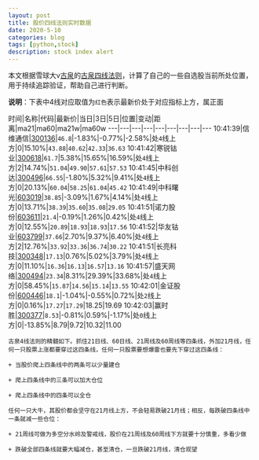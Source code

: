 ```yaml
---
layout: post
title: 股价四线法则实时数据
date: 2020-5-10
categories: blog
tags: [python,stock]
description: stock index alert
---
```



本文根据雪球大v[古泉](https://xueqiu.com/u/7148646888)的[古泉四线法则](https://xueqiu.com/7148646888/130498192)，计算了自己的一些自选股当前所处位置，用于持续追踪验证，帮助自己进行判断。

**说明**：下表中4线对应取值为`红色`表示最新价处于对应指标上方，属正面

时间|名称|代码|最新价|当日|3日|5日|位置|变动|距离|ma21|ma60|ma21w|ma60w
---|---|---|---|---|---|---|---|---
10:41:39|信维通信|[300136](https://xueqiu.com/S/SZ300136)|`46.8`|-1.83%|-0.77%|-2.58%|处`4`线上方|0|15.10%|`43.88`|`40.62`|`42.33`|`36.63`
10:41:42|寒锐钴业|[300618](https://xueqiu.com/S/SZ300618)|`61.7`|5.38%|15.65%|16.59%|处`4`线上方|2|14.74%|`51.04`|`49.90`|`57.61`|`57.53`
10:41:45|中科创达|[300496](https://xueqiu.com/S/SZ300496)|`66.55`|-1.80%|5.32%|9.41%|处`4`线上方|0|20.13%|`60.04`|`58.25`|`61.04`|`45.42`
10:41:49|中科曙光|[603019](https://xueqiu.com/S/SH603019)|`38.85`|-3.09%|1.67%|4.14%|处`4`线上方|0|13.71%|`38.39`|`35.60`|`35.08`|`29.05`
10:41:51|诺力股份|[603611](https://xueqiu.com/S/SH603611)|`21.4`|-0.19%|1.26%|0.42%|处`4`线上方|0|12.55%|`20.89`|`18.93`|`18.93`|`17.56`
10:41:52|华友钴业|[603799](https://xueqiu.com/S/SH603799)|`37.66`|2.70%|9.37%|6.40%|处`4`线上方|2|12.76%|`33.92`|`33.36`|`36.74`|`30.22`
10:41:51|长亮科技|[300348](https://xueqiu.com/S/SZ300348)|`17.13`|0.76%|5.02%|3.79%|处`4`线上方|0|11.10%|`16.36`|`16.13`|`16.57`|`13.16`
10:41:57|盛天网络|[300494](https://xueqiu.com/S/SZ300494)|`23.34`|8.31%|29.39%|33.68%|处`4`线上方|0|58.45%|`15.87`|`14.56`|`15.14`|`13.55`
10:42:01|金证股份|[600446](https://xueqiu.com/S/SH600446)|`18.1`|-1.04%|-0.55%|0.72%|处`2`线上方|0|0.16%|`17.27`|`17.29`|18.25|19.69
10:42:03|赢时胜|[300377](https://xueqiu.com/S/SZ300377)|`8.53`|-0.81%|0.59%|-1.17%|处`0`线上方|0|-13.85%|8.79|9.72|10.32|11.00

```
古泉4线法则的精髓如下。抓住21日线、60日线、21周线及60周线等四条线，外加21月线，任何一只股票上涨都要穿过这四条线，任何一只股票要想爆雷也要先下穿过这四条线：

+ 当股价爬上四条线中的两条可以少量建仓

+ 爬上四条线中的三条可以加大仓位

+ 爬上四条线中的四条可以全仓

任何一只大牛，其股价都会坚守在21月线上方，不会轻易跌破21月线；相反，每跌破四条线中一条就减一些仓位：

+ 21周线可做为多空分水岭及警戒线，股价在21周线及60周线下方就要十分慎重，多看少做

+ 跌破全部四条线就要大幅减仓，甚至清仓，一旦跌破21月线，清仓观望
```
